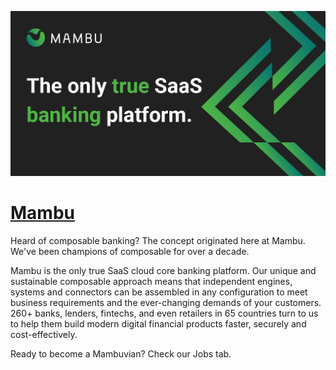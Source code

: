 [![Visit Mambu](imagePreview.png)](https://mambu.com)

# [Mambu](https://mambu.com)

Heard of composable banking? The concept originated here at Mambu. We've been champions of composable for over a decade.

Mambu is the only true SaaS cloud core banking platform. Our unique and sustainable composable approach means that independent engines, systems and connectors can be assembled in any configuration to meet business requirements and the ever-changing demands of your customers. 260+ banks, lenders, fintechs, and even retailers in 65 countries turn to us to help them build modern digital financial products faster, securely and cost-effectively.

Ready to become a Mambuvian? Check our Jobs tab.

